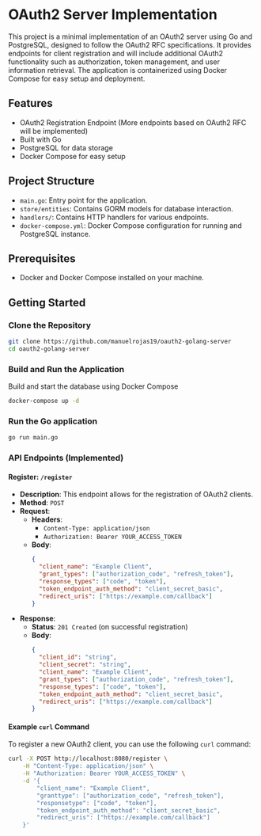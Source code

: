 # OAuth2 Server Implementation

This project is a minimal implementation of an OAuth2 server using Go and PostgreSQL, designed to follow the OAuth2 RFC specifications. It provides endpoints for client registration and will include additional OAuth2 functionality such as authorization, token management, and user information retrieval. The application is containerized using Docker Compose for easy setup and deployment.



## Features

- OAuth2 Registration Endpoint (More endpoints based on  OAuth2 RFC will be implemented)
- Built with Go
- PostgreSQL for data storage
- Docker Compose for easy setup

## Project Structure

- `main.go`: Entry point for the application.
- `store/entities`: Contains GORM models for database interaction.
- `handlers/`: Contains HTTP handlers for various endpoints.
- `docker-compose.yml`: Docker Compose configuration for running and PostgreSQL instance.

## Prerequisites

- Docker and Docker Compose installed on your machine.

## Getting Started

### Clone the Repository

```bash
git clone https://github.com/manuelrojas19/oauth2-golang-server
cd oauth2-golang-server
```

### Build and Run the Application

Build and start the database using Docker Compose

```bash
docker-compose up -d
```

### Run the Go application

```bash
go run main.go
``` 

### API Endpoints (Implemented)

#### Register: `/register`

- **Description**: This endpoint allows for the registration of OAuth2 clients.
- **Method**: `POST`
- **Request**:
    - **Headers**:
        - `Content-Type: application/json`
        - `Authorization: Bearer YOUR_ACCESS_TOKEN`
    - **Body**:
      ```json
      {
        "client_name": "Example Client",
        "grant_types": ["authorization_code", "refresh_token"],
        "response_types": ["code", "token"],
        "token_endpoint_auth_method": "client_secret_basic",
        "redirect_uris": ["https://example.com/callback"]
      }
      ```
- **Response**:
    - **Status**: `201 Created` (on successful registration)
    - **Body**:
      ```json
      {
        "client_id": "string",
        "client_secret": "string",
        "client_name": "Example Client",
        "grant_types": ["authorization_code", "refresh_token"],
        "response_types": ["code", "token"],
        "token_endpoint_auth_method": "client_secret_basic",
        "redirect_uris": ["https://example.com/callback"]
      }
      ```

#### Example `curl` Command

To register a new OAuth2 client, you can use the following `curl` command:

```bash
curl -X POST http://localhost:8080/register \
    -H "Content-Type: application/json" \
    -H "Authorization: Bearer YOUR_ACCESS_TOKEN" \
    -d '{
        "client_name": "Example Client",
        "granttype": ["authorization_code", "refresh_token"],
        "responsetype": ["code", "token"],
        "token_endpoint_auth_method": "client_secret_basic",
        "redirect_uris": ["https://example.com/callback"]
    }'
```
